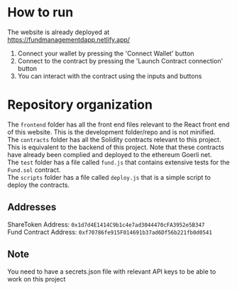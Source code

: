 # How to run

The website is already deployed at https://fundmanagementdapp.netlify.app/

1. Connect your wallet by pressing the 'Connect Wallet' button
2. Connect to the contract by pressing the 'Launch Contract connection' button
3. You can interact with the contract using the inputs and buttons

# Repository organization

The `frontend` folder has all the front end files relevant to the React front end of this website. This is the development folder/repo and is not minified. <br />
The `contracts` folder has all the Solidity contracts relevant to this project. This is equivalent to the backend of this project. Note that these contracts have already been complied and deployed to the ethereum Goerli net. <br />
The `test` folder has a file called `fund.js` that contains extensive tests for the `Fund.sol` contract. <br />
The `scripts` folder has a file called `deploy.js` that is a simple script to deploy the contracts.

## Addresses 

ShareToken Address: `0x1d7d4E1414C9b1c4e7ad3044470cFA3952e5B347` <br />
Fund Contract Address: `0xf70786fe915F014691b37ad6Df56b221fb0d0541`

## Note

You need to have a secrets.json file with relevant API keys to be able to work on this project
